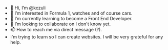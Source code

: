 - 👋 Hi, I’m @kczuli
- 👀 I’m interested in Formula 1, watches and of course cars.
- 🌱 I’m currently learning to become a Front End Developer.
- 💞️ I’m looking to collaborate on I don't know yet.
- 📫 How to reach me via direct message (?).
- I'm trying to learn so I can create websites. I will be very grateful for any help.
